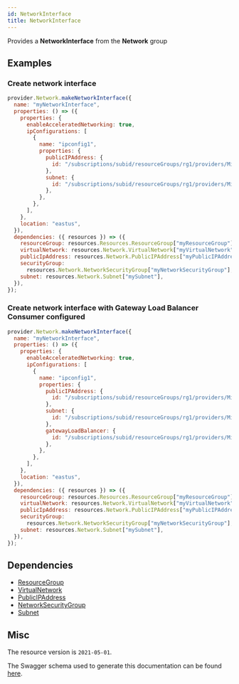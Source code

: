 ```yaml
---
id: NetworkInterface
title: NetworkInterface
---
```

Provides a **NetworkInterface** from the **Network** group
## Examples
### Create network interface
```js
provider.Network.makeNetworkInterface({
  name: "myNetworkInterface",
  properties: () => ({
    properties: {
      enableAcceleratedNetworking: true,
      ipConfigurations: [
        {
          name: "ipconfig1",
          properties: {
            publicIPAddress: {
              id: "/subscriptions/subid/resourceGroups/rg1/providers/Microsoft.Network/publicIPAddresses/test-ip",
            },
            subnet: {
              id: "/subscriptions/subid/resourceGroups/rg1/providers/Microsoft.Network/virtualNetworks/rg1-vnet/subnets/default",
            },
          },
        },
      ],
    },
    location: "eastus",
  }),
  dependencies: ({ resources }) => ({
    resourceGroup: resources.Resources.ResourceGroup["myResourceGroup"],
    virtualNetwork: resources.Network.VirtualNetwork["myVirtualNetwork"],
    publicIpAddress: resources.Network.PublicIPAddress["myPublicIPAddress"],
    securityGroup:
      resources.Network.NetworkSecurityGroup["myNetworkSecurityGroup"],
    subnet: resources.Network.Subnet["mySubnet"],
  }),
});

```

### Create network interface with Gateway Load Balancer Consumer configured
```js
provider.Network.makeNetworkInterface({
  name: "myNetworkInterface",
  properties: () => ({
    properties: {
      enableAcceleratedNetworking: true,
      ipConfigurations: [
        {
          name: "ipconfig1",
          properties: {
            publicIPAddress: {
              id: "/subscriptions/subid/resourceGroups/rg1/providers/Microsoft.Network/publicIPAddresses/test-ip",
            },
            subnet: {
              id: "/subscriptions/subid/resourceGroups/rg1/providers/Microsoft.Network/virtualNetworks/rg1-vnet/subnets/default",
            },
            gatewayLoadBalancer: {
              id: "/subscriptions/subid/resourceGroups/rg1/providers/Microsoft.Network/loadBalancers/lb/frontendIPConfigurations/fe-lb-provider",
            },
          },
        },
      ],
    },
    location: "eastus",
  }),
  dependencies: ({ resources }) => ({
    resourceGroup: resources.Resources.ResourceGroup["myResourceGroup"],
    virtualNetwork: resources.Network.VirtualNetwork["myVirtualNetwork"],
    publicIpAddress: resources.Network.PublicIPAddress["myPublicIPAddress"],
    securityGroup:
      resources.Network.NetworkSecurityGroup["myNetworkSecurityGroup"],
    subnet: resources.Network.Subnet["mySubnet"],
  }),
});

```
## Dependencies
- [ResourceGroup](../Resources/ResourceGroup.md)
- [VirtualNetwork](../Network/VirtualNetwork.md)
- [PublicIPAddress](../Network/PublicIPAddress.md)
- [NetworkSecurityGroup](../Network/NetworkSecurityGroup.md)
- [Subnet](../Network/Subnet.md)
## Misc
The resource version is `2021-05-01`.

The Swagger schema used to generate this documentation can be found [here](https://github.com/Azure/azure-rest-api-specs/tree/main/specification/network/resource-manager/Microsoft.Network/stable/2021-05-01/networkInterface.json).
